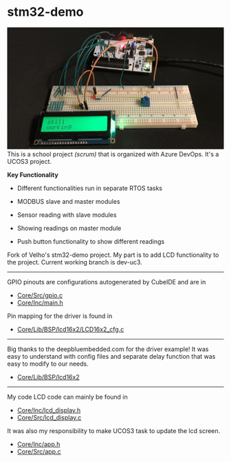 # stm32-demo
![title](.pics/readme.jpg)
This is a school project *(scrum)* that is organized with Azure DevOps. It's a UCOS3 project.

**Key Functionality**
- Different functionalities run in separate RTOS tasks

- MODBUS slave and master modules
- Sensor reading with slave modules
- Showing readings on master module
- Push button functionality to show different readings


Fork of Velho's stm32-demo project.
My part is to add LCD functionality to the project.
Current working branch is dev-uc3.

---

GPIO pinouts are configurations autogenerated by CubeIDE and are in
- [Core/Src/gpio.c](Core/Src/gpio.c)
- [Core/Inc/main.h](Core/Src/main.h)

Pin mapping for the driver is found in
- [Core/Lib/BSP/lcd16x2/LCD16x2_cfg.c](Core/Lib/BSP/lcd16x2/LCD16x2_cfg.c)

---
Big thanks to the deepbluembedded.com for the driver example!
It was easy to understand with config files and separate delay function
that was easy to modify to our needs.


- [Core/Lib/BSP/lcd16x2](Core/Lib/BSP/lcd16x2)

---
My code LCD code can mainly be found in

- [Core/Inc/lcd_display.h](Core/Inc/lcd_display.h)
- [Core/Src/lcd_display.c](Core/Src/lcd_display.c)

It was also my responsibility to make UCOS3 task to update the lcd screen.

- [Core/Inc/app.h](Core/Inc/app.h)
- [Core/Src/app.c](Core/Src/app.c)